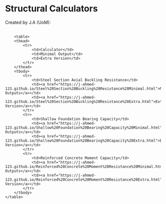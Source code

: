 <body>
    <h1>Structural Calculators</h1>
    Created by J.A (UoM):
	<br>
	<br>

        <table>
        <thead>
            <tr>
                <td>Calculator</td>
                <td>Minimal Output</td>
                <td>Extra Version</td>
            </tr>
        </thead>
        <tbody>
            <tr>
                <td>Steel Section Axial Buckling Resistance</td>
                <td><a href="https://j-ahmed-123.github.io/Steel%20Section%20Buckling%20Resistance%20Minimal.html">Minimal Outputs</a></td>
                <td><a href="https://j-ahmed-123.github.io/Steel%20Section%20Buckling%20Resistance%20Extra.html">Extra Version</a></td>
            </tr>
            <tr>
                <td>Shallow Foundation Bearing Capacity</td>
                <td><a href="https://j-ahmed-123.github.io/Shallow%20Foundation%20Bearing%20Capacity%20Minimal.html">Minimal Outputs</a></td>
                <td><a href="https://j-ahmed-123.github.io/Shallow%20Foundation%20Bearing%20Capacity%20Extra.html">Extra Version</a></td>
            </tr>
            <tr>
                <td>Reinforced Concrete Moment Capacity</td>
                <td><a href="https://j-ahmed-123.github.io/Reinforced%20Concrete%20Moment%20Resistance%20Minimal.html">Minimal Outputs</a></td>
                <td><a href="https://j-ahmed-123.github.io/Reinforced%20Concrete%20Moment%20Resistance%20Extra.html">Extra Version</a></td>
            </tr>
        </tbody>
    </table>
</body>
